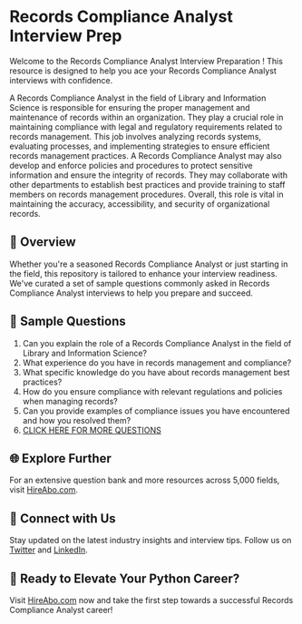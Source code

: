 # Records Compliance Analyst Interview Prep

Welcome to the Records Compliance Analyst Interview Preparation ! This resource is designed to help you ace your Records Compliance Analyst interviews with confidence.

A Records Compliance Analyst in the field of Library and Information Science is responsible for ensuring the proper management and maintenance of records within an organization. They play a crucial role in maintaining compliance with legal and regulatory requirements related to records management. This job involves analyzing records systems, evaluating processes, and implementing strategies to ensure efficient records management practices. A Records Compliance Analyst may also develop and enforce policies and procedures to protect sensitive information and ensure the integrity of records. They may collaborate with other departments to establish best practices and provide training to staff members on records management procedures. Overall, this role is vital in maintaining the accuracy, accessibility, and security of organizational records.

## 🚀 Overview

Whether you're a seasoned Records Compliance Analyst or just starting in the field, this repository is tailored to enhance your interview readiness. We've curated a set of sample questions commonly asked in Records Compliance Analyst interviews to help you prepare and succeed.

## 📝 Sample Questions

1. Can you explain the role of a Records Compliance Analyst in the field of Library and Information Science?
2. What experience do you have in records management and compliance?
3. What specific knowledge do you have about records management best practices?
4. How do you ensure compliance with relevant regulations and policies when managing records?
5. Can you provide examples of compliance issues you have encountered and how you resolved them?
6. [CLICK HERE FOR MORE QUESTIONS](https://hireabo.com/job/18_3_23/Records%20Compliance%20Analyst)

## 🌐 Explore Further

For an extensive question bank and more resources across 5,000 fields, visit [HireAbo.com](https://www.hireabo.com).

## 📱 Connect with Us

Stay updated on the latest industry insights and interview tips. Follow us on [Twitter](https://twitter.com/hireabo) and [LinkedIn](https://www.linkedin.com/in/hire-abo-3609972a8/).

## 🚀 Ready to Elevate Your Python Career?

Visit [HireAbo.com](https://www.hireabo.com) now and take the first step towards a successful Records Compliance Analyst career!